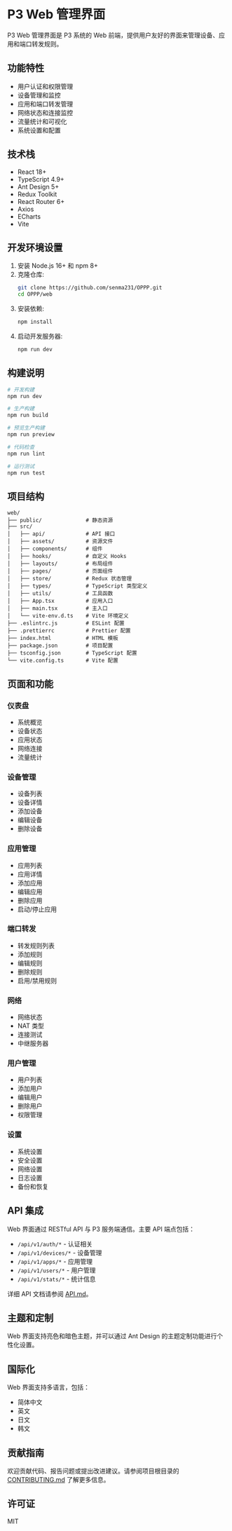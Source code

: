 # P3 Web 管理界面

P3 Web 管理界面是 P3 系统的 Web 前端，提供用户友好的界面来管理设备、应用和端口转发规则。

## 功能特性

- 用户认证和权限管理
- 设备管理和监控
- 应用和端口转发管理
- 网络状态和连接监控
- 流量统计和可视化
- 系统设置和配置

## 技术栈

- React 18+
- TypeScript 4.9+
- Ant Design 5+
- Redux Toolkit
- React Router 6+
- Axios
- ECharts
- Vite

## 开发环境设置

1. 安装 Node.js 16+ 和 npm 8+
2. 克隆仓库:
   ```bash
   git clone https://github.com/senma231/OPPP.git
   cd OPPP/web
   ```
3. 安装依赖:
   ```bash
   npm install
   ```
4. 启动开发服务器:
   ```bash
   npm run dev
   ```

## 构建说明

```bash
# 开发构建
npm run dev

# 生产构建
npm run build

# 预览生产构建
npm run preview

# 代码检查
npm run lint

# 运行测试
npm run test
```

## 项目结构

```
web/
├── public/              # 静态资源
├── src/
│   ├── api/             # API 接口
│   ├── assets/          # 资源文件
│   ├── components/      # 组件
│   ├── hooks/           # 自定义 Hooks
│   ├── layouts/         # 布局组件
│   ├── pages/           # 页面组件
│   ├── store/           # Redux 状态管理
│   ├── types/           # TypeScript 类型定义
│   ├── utils/           # 工具函数
│   ├── App.tsx          # 应用入口
│   ├── main.tsx         # 主入口
│   └── vite-env.d.ts    # Vite 环境定义
├── .eslintrc.js         # ESLint 配置
├── .prettierrc          # Prettier 配置
├── index.html           # HTML 模板
├── package.json         # 项目配置
├── tsconfig.json        # TypeScript 配置
└── vite.config.ts       # Vite 配置
```

## 页面和功能

### 仪表盘

- 系统概览
- 设备状态
- 应用状态
- 网络连接
- 流量统计

### 设备管理

- 设备列表
- 设备详情
- 添加设备
- 编辑设备
- 删除设备

### 应用管理

- 应用列表
- 应用详情
- 添加应用
- 编辑应用
- 删除应用
- 启动/停止应用

### 端口转发

- 转发规则列表
- 添加规则
- 编辑规则
- 删除规则
- 启用/禁用规则

### 网络

- 网络状态
- NAT 类型
- 连接测试
- 中继服务器

### 用户管理

- 用户列表
- 添加用户
- 编辑用户
- 删除用户
- 权限管理

### 设置

- 系统设置
- 安全设置
- 网络设置
- 日志设置
- 备份和恢复

## API 集成

Web 界面通过 RESTful API 与 P3 服务端通信。主要 API 端点包括：

- `/api/v1/auth/*` - 认证相关
- `/api/v1/devices/*` - 设备管理
- `/api/v1/apps/*` - 应用管理
- `/api/v1/users/*` - 用户管理
- `/api/v1/stats/*` - 统计信息

详细 API 文档请参阅 [API.md](../docs/API.md)。

## 主题和定制

Web 界面支持亮色和暗色主题，并可以通过 Ant Design 的主题定制功能进行个性化设置。

## 国际化

Web 界面支持多语言，包括：

- 简体中文
- 英文
- 日文
- 韩文

## 贡献指南

欢迎贡献代码、报告问题或提出改进建议。请参阅项目根目录的 [CONTRIBUTING.md](../CONTRIBUTING.md) 了解更多信息。

## 许可证

MIT
